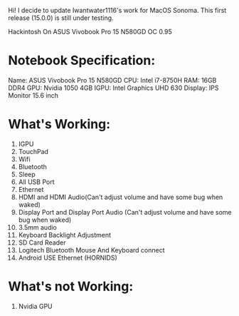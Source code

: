 Hi! I decide to update Iwantwater1116's work for MacOS Sonoma. This first release (15.0.0) is still under testing.

Hackintosh On ASUS Vivobook Pro 15 N580GD OC 0.95

Notebook Specification:
=====================================================
Name: ASUS Vivobook Pro 15 N580GD 
CPU:  Intel i7-8750H
RAM:  16GB DDR4
GPU:  Nvidia 1050 4GB
IGPU: Intel Graphics UHD 630
Display: IPS Monitor 15.6 inch

What's Working:
=====================================================
1.  IGPU
2.  TouchPad
3.  Wifi
4.  Bluetooth
5.  Sleep
6.  All USB Port
7.  Ethernet
8.  HDMI and HDMI Audio(Can't adjust volume and have some bug when waked)
9.  Display Port and Display Port Audio (Can't adjust volume and have some bug when waked)
10. 3.5mm audio
11. Keyboard Backlight Adjustment
12. SD Card Reader
13. Logitech Bluetooth Mouse And Keyboard connect
14. Android USE Ethernet (HORNIDS)


What's not Working:
=====================================================
1. Nvidia GPU
